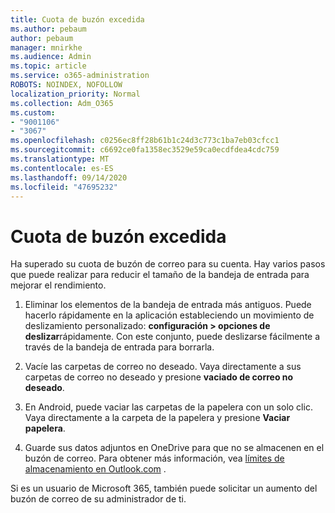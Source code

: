 ```yaml
---
title: Cuota de buzón excedida
ms.author: pebaum
author: pebaum
manager: mnirkhe
ms.audience: Admin
ms.topic: article
ms.service: o365-administration
ROBOTS: NOINDEX, NOFOLLOW
localization_priority: Normal
ms.collection: Adm_O365
ms.custom:
- "9001106"
- "3067"
ms.openlocfilehash: c0256ec8ff28b61b1c24d3c773c1ba7eb03cfcc1
ms.sourcegitcommit: c6692ce0fa1358ec3529e59ca0ecdfdea4cdc759
ms.translationtype: MT
ms.contentlocale: es-ES
ms.lasthandoff: 09/14/2020
ms.locfileid: "47695232"
---
```

# <a name="mailbox-quota-exceeded"></a>Cuota de buzón excedida

Ha superado su cuota de buzón de correo para su cuenta. Hay varios pasos que puede realizar para reducir el tamaño de la bandeja de entrada para mejorar el rendimiento.

1. Eliminar los elementos de la bandeja de entrada más antiguos. Puede hacerlo rápidamente en la aplicación estableciendo un movimiento de deslizamiento personalizado: **configuración > opciones de deslizar**rápidamente. Con este conjunto, puede deslizarse fácilmente a través de la bandeja de entrada para borrarla.

2. Vacíe las carpetas de correo no deseado. Vaya directamente a sus carpetas de correo no deseado y presione **vaciado de correo no deseado**.

3. En Android, puede vaciar las carpetas de la papelera con un solo clic. Vaya directamente a la carpeta de la papelera y presione **Vaciar papelera**. 

4. Guarde sus datos adjuntos en OneDrive para que no se almacenen en el buzón de correo. Para obtener más información, vea [límites de almacenamiento en Outlook.com](https://support.office.com/article/storage-limits-in-outlook-com-7ac99134-69e5-4619-ac0b-2d313bba5e9e) . 

Si es un usuario de Microsoft 365, también puede solicitar un aumento del buzón de correo de su administrador de ti.